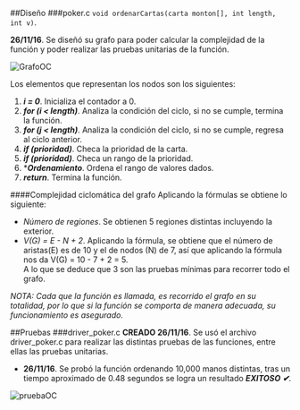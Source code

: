 ##Diseño
###poker.c
`void ordenarCartas(carta monton[], int length, int v)`. 

**26/11/16**. Se diseñó su grafo para poder calcular la complejidad de la función y poder realizar las pruebas unitarias de la función.  

![GrafoOC](./images/grafoOrdenarCartas.png)  

Los elementos que representan los nodos son los siguientes:  
1. ***i = 0***. Inicializa el contador a 0.  
2. ***for (i < length)***. Analiza la condición del ciclo, si no se cumple, termina la función.  
3. ***for (j < length)***. Analiza la condición del ciclo, si no se cumple, regresa al ciclo anterior. 
4. ***if (prioridad)***. Checa la prioridad de la carta.  
5. ***if (prioridad)***. Checa un rango de la prioridad.  
6. ****Ordenamiento***. Ordena el rango de valores dados.  
7. ***return***. Termina la función.  

####Complejidad ciclomática del grafo
Aplicando la fórmulas se obtiene lo siguiente:  
- *Número de regiones*. Se obtienen 5 regiones distintas incluyendo la exterior.  
- *V(G) = E - N + 2*. Aplicando la fórmula, se obtiene que el número de aristas(E) es de 10 y el de nodos (N) de 7, así que aplicando la fórmula nos da V(G) = 10 - 7 + 2 = 5.  
A lo que se deduce que 3 son las pruebas mínimas para recorrer todo el grafo.  

*NOTA: Cada que la función es llamada, es recorrido el grafo en su totalidad, por lo que si la función se comporta de manera adecuada, su funcionamiento es asegurado.*  

##Pruebas
###driver_poker.c
**CREADO 26/11/16**. Se usó el archivo driver_poker.c para realizar las distintas pruebas de las funciones, entre ellas las pruebas unitarias.  

- **26/11/16**. Se probó la función ordenando 10,000 manos distintas, tras un tiempo aproximado de 0.48 segundos se logra un resultado ***EXITOSO ✔***.  

![pruebaOC](./images/pruebaOrdenarCartas.png) 